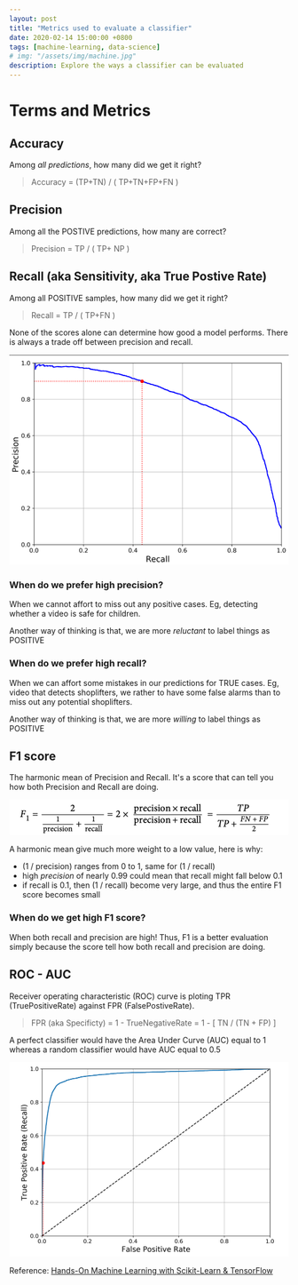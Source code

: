 ```yaml
---
layout: post
title: "Metrics used to evaluate a classifier"
date: 2020-02-14 15:00:00 +0800
tags: [machine-learning, data-science]
# img: "/assets/img/machine.jpg"
description: Explore the ways a classifier can be evaluated
---
```


# Terms and Metrics

## Accuracy

Among _all predictions_, how many did we get it right?

> Accuracy = (TP+TN) / ( TP+TN+FP+FN )

## Precision

Among all the POSTIVE predictions, how many are correct?

> Precision = TP / ( TP+ NP )

## Recall (aka Sensitivity, aka True Postive Rate)

Among all POSITIVE samples, how many did we get it right?

> Recall = TP / ( TP+FN )

None of the scores alone can determine how good a model performs. There is always a trade off between precision and recall.

![recall-over-precision](/assets/img/recall-vs-precision.png)

### When do we prefer high precision?

When we cannot affort to miss out any positive cases. Eg, detecting whether a video is safe for children.

Another way of thinking is that, we are more _reluctant_ to label things as POSITIVE

### When do we prefer high recall?

When we can affort some mistakes in our predictions for TRUE cases. Eg, video that detects shoplifters, we rather to have some false alarms than to miss out any potential shoplifters.

Another way of thinking is that, we are more _willing_ to label things as POSITIVE

## F1 score

The harmonic mean of Precision and Recall.
It's a score that can tell you how both Precision and Recall are doing.

![F1](/assets/img/F1.png)

A harmonic mean give much more weight to a low value, here is why:

- (1 / precision) ranges from 0 to 1, same for (1 / recall)
- high _precision_ of nearly 0.99 could mean that recall might fall below 0.1
- if recall is 0.1, then (1 / recall) become very large, and thus the entire F1 score becomes small

### When do we get high F1 score?

When both recall and precision are high!
Thus, F1 is a better evaluation simply because the score tell how both recall and precision are doing.

## ROC - AUC

Receiver operating characteristic (ROC) curve is ploting TPR (TruePositiveRate) against FPR (FalsePostiveRate).

> FPR (aka Specificty) = 1 - TrueNegativeRate = 1 - [ TN / (TN + FP) ]

A perfect classifier would have the Area Under Curve (AUC) equal to 1 whereas a random classifier would have AUC equal to 0.5

![roc-auc](/assets/img/roc-auc.png)

Reference: [Hands-On Machine Learning with Scikit-Learn & TensorFlow](https://www.amazon.sg/Hands-Machine-Learning-Scikit-Learn-TensorFlow/dp/1491962291/ref=asc_df_1491962291/?tag=googleshoppin-22&linkCode=df0&hvadid=389049662104&hvpos=&hvnetw=g&hvrand=5234344636738257138&hvpone=&hvptwo=&hvqmt=&hvdev=c&hvdvcmdl=&hvlocint=&hvlocphy=9062530&hvtargid=pla-337511948612&psc=1)
